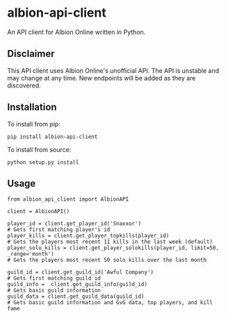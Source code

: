 # albion-api-client
An API client for Albion Online written in Python.

Disclaimer
------------
This API client uses Albion Online's unofficial API. The API is unstable and may change at any time. New endpoints will be added as they are discovered.

Installation
------------
To install from pip:

    pip install albion-api-client

To install from source:

    python setup.py install


Usage
-----
```
from albion_api_client import AlbionAPI

client = AlbionAPI()

player_id = client.get_player_id('Snaxxor')
# Gets first matching player's id
player_kills = client.get_player_topkills(player_id)
# Gets the players most recent 11 kills in the last week (default)
player_solo_kills = client.get_player_solokills(player_id, limit=50, _range='month')
# Gets the players most recent 50 solo kills over the last month

guild_id = client.get_guild_id('Awful Company')
# Gets first matching guild id
guild_info =  client.get_guild_info(guild_id)
# Gets basic guild information
guild_data = client.get_guild_data(guild_id)
# Gets basic guild information and GvG data, top players, and kill fame
```

